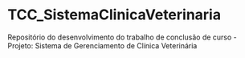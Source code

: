 # TCC_SistemaClinicaVeterinaria
Repositório do desenvolvimento do trabalho de conclusão de curso - Projeto: Sistema de Gerenciamento de Clínica Veterinária
